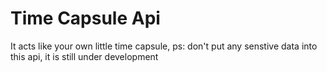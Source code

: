 # Time Capsule Api
 It acts like your own little time capsule, ps: don't put any senstive data into this api, it is still under development
